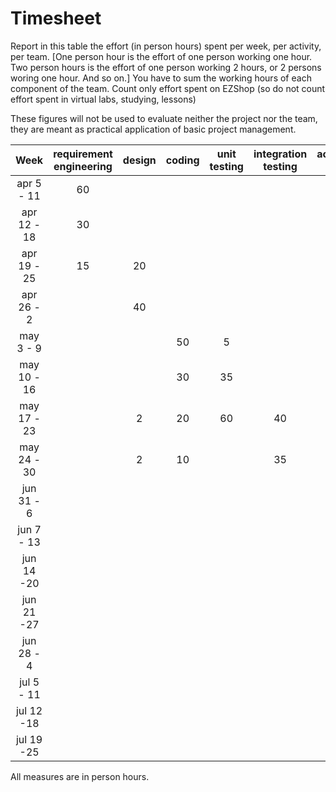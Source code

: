 # Timesheet

Report in this table the effort (in person hours) spent per week, per activity, per team. 
[One person hour is the effort of one person working one hour.
Two person hours is the effort of one person working 2 hours, or 2 persons woring one hour. And so on.]
You have to sum the working hours of each component of the team.
Count only effort spent on EZShop (so do not count effort spent in virtual labs, studying, lessons)

These figures will not be used to evaluate neither the project nor the team, they are meant as practical application of basic project management.

| Week | requirement engineering | design | coding | unit testing | integration testing | acceptance testing | management | git maven |
|:-----------:|:--------:|:-----------:|:-----------:|:----------:|:------------:|:---------------:|:-------------:|:--------------:|
| apr 5 - 11 | 60  | | | | | | | |
| apr 12 - 18| 30 | | | | | | | | 
| apr 19 - 25| 15| 20 | | | | | | | 
| apr 26 - 2 | | 40 | | | | | | | 
| may 3 - 9  | | |50 |5 | | | | | 
| may 10 - 16| | |30 |35| | | | | 
| may 17 - 23| | 2 | 20 | 60|40| | | | 
| may 24 - 30| | 2 | 10| | 35| | | | 
| jun 31 - 6 | | | | | | | | | 
| jun 7 - 13 | | | | | | | | | 
| jun 14 -20 | | | | | | | | | 
| jun 21 -27 | | | | | | | | | 
| jun 28 - 4 | | | | | | | | | 
| jul 5 - 11 | | | | | | | | | 
| jul 12 -18 | | | | | | | | |
| jul 19 -25 | | | | | | | | |

All measures are in person hours.